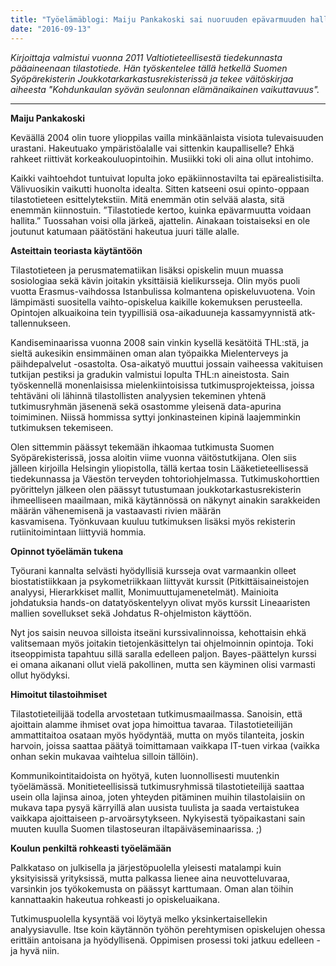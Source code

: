 ```yaml
---
title: "Työelämäblogi: Maiju Pankakoski sai nuoruuden epävarmuuden hallintaan"
date: "2016-09-13"
---
```


_Kirjoittaja valmistui vuonna 2011 Valtiotieteellisestä tiedekunnasta pääaineenaan tilastotiede. Hän työskentelee tällä hetkellä Suomen Syöpärekisterin Joukkotarkarkastusrekisterissä ja tekee väitöskirjaa aiheesta "Kohdunkaulan syövän seulonnan elämänaikainen vaikuttavuus"._

* * *

**Maiju Pankakoski**

Keväällä 2004 olin tuore ylioppilas vailla minkäänlaista visiota tulevaisuuden urastani. Hakeutuako ympäristöalalle vai sittenkin kaupalliselle? Ehkä rahkeet riittivät korkeakouluopintoihin. Musiikki toki oli aina ollut intohimo.

Kaikki vaihtoehdot tuntuivat lopulta joko epäkiinnostavilta tai epärealistisilta. Välivuosikin vaikutti huonolta idealta. Sitten katseeni osui opinto-oppaan tilastotieteen esittelytekstiin. Mitä enemmän otin selvää alasta, sitä enemmän kiinnostuin. ”Tilastotiede kertoo, kuinka epävarmuutta voidaan hallita.” Tuossahan voisi olla järkeä, ajattelin. Ainakaan toistaiseksi en ole joutunut katumaan päätöstäni hakeutua juuri tälle alalle.

**Asteittain teoriasta käytäntöön**

Tilastotieteen ja perusmatematiikan lisäksi opiskelin muun muassa sosiologiaa sekä kävin joitakin yksittäisiä kielikursseja. Olin myös puoli vuotta Erasmus-vaihdossa Istanbulissa kolmantena opiskeluvuotena. Voin lämpimästi suositella vaihto-opiskelua kaikille kokemuksen perusteella. Opintojen alkuaikoina tein tyypillisiä osa-aikaduuneja kassamyynnistä atk-tallennukseen.

Kandiseminaarissa vuonna 2008 sain vinkin kysellä kesätöitä THL:stä, ja sieltä aukesikin ensimmäinen oman alan työpaikka Mielenterveys ja päihdepalvelut -osastolta. Osa-aikatyö muuttui jossain vaiheessa vakituisen tutkijan pestiksi ja gradukin valmistui lopulta THL:n aineistosta. Sain työskennellä monenlaisissa mielenkiintoisissa tutkimusprojekteissa, joissa tehtäväni oli lähinnä tilastollisten analyysien tekeminen yhtenä tutkimusryhmän jäsenenä sekä osastomme yleisenä data-apurina toimiminen. Niissä hommissa syttyi jonkinasteinen kipinä laajemminkin tutkimuksen tekemiseen.

Olen sittemmin päässyt tekemään ihkaomaa tutkimusta Suomen Syöpärekisterissä, jossa aloitin viime vuonna väitöstutkijana. Olen siis jälleen kirjoilla Helsingin yliopistolla, tällä kertaa tosin Lääketieteellisessä tiedekunnassa ja Väestön terveyden tohtoriohjelmassa. Tutkimuskohorttien pyörittelyn jälkeen olen päässyt tutustumaan joukkotarkastusrekisterin ihmeelliseen maailmaan, mikä käytännössä on näkynyt ainakin sarakkeiden määrän vähenemisenä ja vastaavasti rivien määrän kasvamisena. Työnkuvaan kuuluu tutkimuksen lisäksi myös rekisterin rutiinitoimintaan liittyviä hommia.

**Opinnot työelämän tukena**

Työurani kannalta selvästi hyödyllisiä kursseja ovat varmaankin olleet biostatistiikkaan ja psykometriikkaan liittyvät kurssit (Pitkittäisaineistojen analyysi, Hierarkkiset mallit, Monimuuttujamenetelmät). Mainioita johdatuksia hands-on datatyöskentelyyn olivat myös kurssit Lineaaristen mallien sovellukset sekä Johdatus R-ohjelmiston käyttöön.

Nyt jos saisin neuvoa silloista itseäni kurssivalinnoissa, kehottaisin ehkä valitsemaan myös joitakin tietojenkäsittelyn tai ohjelmoinnin opintoja. Toki itseoppimista tapahtuu sillä saralla edelleen paljon. Bayes-päättelyn kurssi ei omana aikanani ollut vielä pakollinen, mutta sen käyminen olisi varmasti ollut hyödyksi.

**Himoitut tilastoihmiset**

Tilastotieteilijää todella arvostetaan tutkimusmaailmassa. Sanoisin, että ajoittain alamme ihmiset ovat jopa himoittua tavaraa. Tilastotieteilijän ammattitaitoa osataan myös hyödyntää, mutta on myös tilanteita, joskin harvoin, joissa saattaa päätyä toimittamaan vaikkapa IT-tuen virkaa (vaikka onhan sekin mukavaa vaihtelua silloin tällöin).

Kommunikointitaidoista on hyötyä, kuten luonnollisesti muutenkin työelämässä. Monitieteellisissä tutkimusryhmissä tilastotieteilijä saattaa usein olla lajinsa ainoa, joten yhteyden pitäminen muihin tilastolaisiin on mukava tapa pysyä kärryillä alan uusista tuulista ja saada vertaistukea vaikkapa ajoittaiseen p-arvoärsytykseen. Nykyisestä työpaikastani sain muuten kuulla Suomen tilastoseuran iltapäiväseminaarissa. ;)

**Koulun penkiltä rohkeasti työelämään**

Palkkataso on julkisella ja järjestöpuolella yleisesti matalampi kuin yksityisissä yrityksissä, mutta palkassa lienee aina neuvotteluvaraa, varsinkin jos työkokemusta on päässyt karttumaan. Oman alan töihin kannattaakin hakeutua rohkeasti jo opiskeluaikana.

Tutkimuspuolella kysyntää voi löytyä melko yksinkertaisellekin analyysiavulle. Itse koin käytännön työhön perehtymisen opiskelujen ohessa erittäin antoisana ja hyödyllisenä. Oppimisen prosessi toki jatkuu edelleen - ja hyvä niin.
